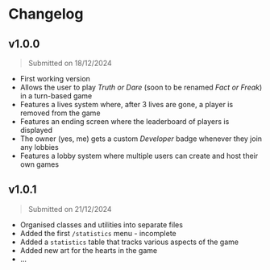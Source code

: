 # Changelog

## v1.0.0

> Submitted on 18/12/2024

- First working version
- Allows the user to play _Truth or Dare_ (soon to be renamed _Fact or Freak_) in a turn-based game
- Features a lives system where, after 3 lives are gone, a player is removed from the game
- Features an ending screen where the leaderboard of players is displayed
- The owner (yes, me) gets a custom _Developer_ badge whenever they join any lobbies
- Features a lobby system where multiple users can create and host their own games

## v1.0.1

> Submitted on 21/12/2024

- Organised classes and utilities into separate files
- Added the first `/statistics` menu - incomplete
- Added a `statistics` table that tracks various aspects of the game
- Added new art for the hearts in the game
- ...